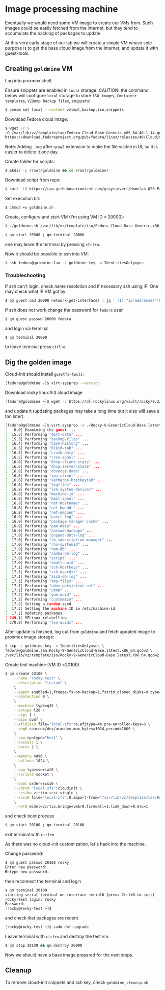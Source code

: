 # Image processing machine

Eventually we would need some VM image to create our VMs from. Such images could be easily fetched from the internet, but they tend to accumulate the backlog of packages to update.

At this very early stage of our lab we will create a simple VM whose sole purpose is to get the base cloud image from the internet, and update it with guest-tools.

## Creating `goldmine` VM

Log into proxmox shell.

Ensure snippets are enabled in `local` storage.
CAUTION: the command below will configure `local` storage to store `ISO images`, `Container templates`, `VZDump backup files`, `snippets`:

```bash
$ pvesm set local --content vztmpl,backup,iso,snippets
```

Download Fedora cloud image:

```bash
$ wget -c \
-O /var/lib/vz/template/iso/Fedora-Cloud-Base-Generic.x86_64-40-1.14.qcow2.img \
https://download.fedoraproject.org/pub/fedora/linux/releases/40/Cloud/x86_64/images/Fedora-Cloud-Base-Generic.x86_64-40-1.14.qcow2
```

Note: Adding `.img` after `qcow2` extension to make the file visible in UI, so it is easier to delete it one day.

Create folder for scripts:

```bash
$ mkdir -p /root/goldmine && cd /root/goldmine/
```

Download script from repo:

```bash
$ curl -LO https://raw.githubusercontent.com/graysievert/Homelab-020_Proxmox_basic/master/120-Simple_image_updater/goldmine.sh
```

Set execution bit:

```bash
$ chmod +x goldmine.sh
```

Create, configure and start VM (I'm using VM ID = 20000):

```bash
$ ./goldmine.sh /var/lib/vz/template/iso/Fedora-Cloud-Base-Generic.x86_64-40-1.14.qcow2.img 20000

$ qm start 20000 ; qm terminal 20000
```

one may leave the terminal by pressing `ctrl+o`.

Now it should be possible to ssh into VM:

```bash
$ ssh fedora@goldmine.lan -i goldmine_key -o IdentitiesOnly=yes
```

### Troubleshooting

If ssh can't login, check name resolution and if necessary ssh using IP. One may check what IP VM got by:

```bash
$ qm guest cmd 20000 network-get-interfaces | jq '.[1]."ip-addresses"[0]."ip-address"'
```

If ssh does not work,change the password for `fedora` user

```bash
$ qm guest passwd 20000 fedora
```

and login via terminal

```bash
$ qm terminal 20000
```

to leave terminal press `ctrl+o`.

## Dig the golden image

Cloud-init should install `guestfs-tools`:

```bash
[fedora@goldmine ~]$ virt-sysprep --version
```

Download rocky linux 9.3 cloud image

```bash
[fedora@goldmine ~]$ wget -c https://dl.rockylinux.org/vault/rocky/9.3/images/x86_64/Rocky-9-GenericCloud-Base.latest.x86_64.qcow2
```

and update it (updating packages may take a long time but it also will save a ton later):

```bash
[fedora@goldmine ~]$ virt-sysprep -a ./Rocky-9-GenericCloud-Base.latest.x86_64.qcow2 --update --network
[   0.0] Examining the guest ...
[  15.3] Performing "abrt-data" ...
[  15.3] Performing "backup-files" ...
[  16.4] Performing "bash-history" ...
[  16.5] Performing "blkid-tab" ...
[  16.5] Performing "crash-data" ...
[  16.5] Performing "cron-spool" ...
[  16.6] Performing "dhcp-client-state" ...
[  16.6] Performing "dhcp-server-state" ...
[  16.6] Performing "dovecot-data" ...
[  16.6] Performing "ipa-client" ...
[  16.6] Performing "kerberos-hostkeytab" ...
[  16.6] Performing "logfiles" ...
[  16.8] Performing "lvm-system-devices" ...
[  16.8] Performing "machine-id" ...
[  16.8] Performing "mail-spool" ...
[  16.8] Performing "net-hostname" ...
[  16.8] Performing "net-hwaddr" ...
[  16.8] Performing "net-nmconn" ...
[  16.9] Performing "pacct-log" ...
[  16.9] Performing "package-manager-cache" ...
[  16.9] Performing "pam-data" ...
[  16.9] Performing "passwd-backups" ...
[  17.0] Performing "puppet-data-log" ...
[  17.0] Performing "rh-subscription-manager" ...
[  17.0] Performing "rhn-systemid" ...
[  17.0] Performing "rpm-db" ...
[  17.0] Performing "samba-db-log" ...
[  17.0] Performing "script" ...
[  17.0] Performing "smolt-uuid" ...
[  17.1] Performing "ssh-hostkeys" ...
[  17.1] Performing "ssh-userdir" ...
[  17.1] Performing "sssd-db-log" ...
[  17.1] Performing "tmp-files" ...
[  17.1] Performing "udev-persistent-net" ...
[  17.1] Performing "utmp" ...
[  17.2] Performing "yum-uuid" ...
[  17.2] Performing "customize" ...
[  17.2] Setting a random seed
[  17.2] Setting the machine ID in /etc/machine-id
[  17.2] Updating packages
[ 249.1] SELinux relabelling
[ 270.9] Performing "lvm-uuids" ...
```

After update is finished, log out from `goldmine` and fetch updated image to proxmox image storage:

```bash
$ scp -i goldmine_key -o IdentitiesOnly=yes \
fedora@goldmine.lan:Rocky-9-GenericCloud-Base.latest.x86_64.qcow2 \
/var/lib/vz/template/iso/Rocky-9-GenericCloud-Base.latest.x86_64.qcow2.img
```

Create test machine (VM ID =20100)

```bash
$ qm create 20100 \
	--name "rocky-test" \
	--description "testvm" \
	\
	--agent enabled=1,freeze-fs-on-backup=1,fstrim_cloned_disks=0,type=virtio \
	--protection 0 \
	\
	--machine type=q35 \
	--ostype l26 \
	--acpi 1 \
	--bios ovmf \
	--efidisk0 file="local-zfs":4,efitype=4m,pre-enrolled-keys=0 \
	--rng0 source=/dev/urandom,max_bytes=1024,period=1000 \
	\
	--cpu cputype="host" \
	--sockets 1 \
	--cores 2 \
	\
	--memory 4096 \
	--balloon 1024 \
	\
	--vga type=serial0 \
	--serial0 socket \
	\
	--boot order=scsi0 \
	--cdrom "local-zfs":cloudinit \
	--scsihw virtio-scsi-single \
	--scsi0 file="local-zfs":0,import-from="/var/lib/vz/template/iso/Rocky-9-GenericCloud-Base.latest.x86_64.qcow2.img",aio=native,iothread=on,queues=2 \
	\
	--net0 model=virtio,bridge=vmbr0,firewall=1,link_down=0,mtu=1
```

and check boot process

```bash
$ qm start 20100 ; qm terminal 20100
```

exit terminal with `ctrl+o`

As there was no cloud-init customization, let's hack into the machine.

Change password:

```bash
$ qm guest passwd 20100 rocky
Enter new password:
Retype new password:
```

then reconnect the terminal and login

```bash
$ qm terminal 20100
starting serial terminal on interface serial0 (press Ctrl+O to exit)
rocky-test login: rocky
Password:
[rocky@rocky-test ~]$
```

and check that packages are recent

```bash
[rocky@rocky-test ~]$ sudo dnf upgrade
```

Leave terminal with `ctrl+o` and destroy the test vm:

```bash
$ qm stop 20100 && qm destroy 20000
```

Now we should have a base image prepared for the next steps.

## Cleanup

To remove cloud-init snippets and ssh key, check `goldmine_cleanup.sh`
